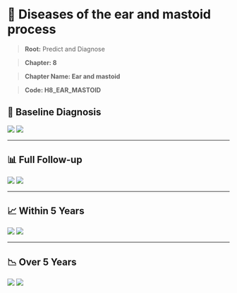 # 🧬 Diseases of the ear and mastoid process
    
> **Root:** Predict and Diagnose

> **Chapter: 8**

> **Chapter Name: Ear and mastoid**

> **Code: H8_EAR_MASTOID**

## 🧪 Baseline Diagnosis

<img src="/Predict/Figures/Baseline/IMP/H8_EAR_MASTOID.png" />

<CsvTableIMP src="/Predict_Data/Baseline/IMP/IMP_H8_EAR_MASTOID.csv" label="🔍 View full results" />

<img src="/Predict/Figures/Baseline/ROC/H8_EAR_MASTOID.png" />

<CsvTableROC src="/Predict_Data/Baseline/EVA/H8_EAR_MASTOID.csv" label="🔍 View full results" />

---

## 📊 Full Follow-up

<img src="/Predict/Figures/ALL/IMP/H8_EAR_MASTOID.png" />

<CsvTableIMP src="/Predict_Data/ALL/IMP/IMP_H8_EAR_MASTOID.csv" label="🔍 View full results" />

<img src="/Predict/Figures/ALL/ROC/H8_EAR_MASTOID.png" />

<CsvTableROC src="/Predict_Data/ALL/EVA/H8_EAR_MASTOID.csv" label="🔍 View full results" />

---

## 📈 Within 5 Years

<img src="/Predict/Figures/FYears/IMP/H8_EAR_MASTOID.png" />

<CsvTableIMP src="/Predict_Data/FYears/IMP/IMP_H8_EAR_MASTOID.csv" label="🔍 View full results" />

<img src="/Predict/Figures/FYears/ROC/H8_EAR_MASTOID.png" />

<CsvTableROC src="/Predict_Data/FYears/EVA/H8_EAR_MASTOID.csv" label="🔍 View full results" />

---

## 📉 Over 5 Years

<img src="/Predict/Figures/OverFYears/IMP/H8_EAR_MASTOID.png" />

<CsvTableIMP src="/Predict_Data/OverFYears/IMP/IMP_H8_EAR_MASTOID.csv" label="🔍 View full results" />

<img src="/Predict/Figures/OverFYears/ROC/H8_EAR_MASTOID.png" />

<CsvTableROC src="/Predict_Data/OverFYears/EVA/H8_EAR_MASTOID.csv" label="🔍 View full results" />
